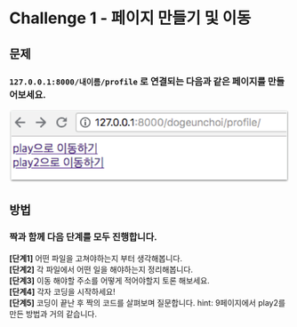 # Challenge 1 - 페이지 만들기 및 이동

## 문제

### `127.0.0.1:8000/내이름/profile` 로 연결되는 다음과 같은 페이지를 만들어보세요.

![&#xD074;&#xB9AD; &#xC2DC; &#xC2E4;&#xC81C;&#xB85C; &#xC774;&#xB3D9;&#xB418;&#xC5B4;&#xC57C; &#xD569;&#xB2C8;&#xB2E4;.](../../.gitbook/assets/image%20%2876%29.png)

## 방법

### **짝과 함께 다음 단계를 모두 진행합니다.**

**\[단계1\]** 어떤 파일을 고쳐야하는지 부터 생각해봅니다.  
**\[단계2\]** 각 파일에서 어떤 일을 해야하는지 정리해봅니다.  
**\[단계3\]** 이동 해야할 주소를 어떻게 적어야할지 토론 해보세요.  
**\[단계4\]** 각자 코딩을 시작하세요!  
**\[단계5\]** 코딩이 끝난 후 짝의 코드를 살펴보며 질문합니다. hint: 9페이지에서 play2를 만든 방법과 거의 같습니다.

